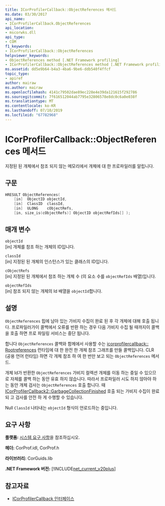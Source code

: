 ```yaml
---
title: ICorProfilerCallback::ObjectReferences 메서드
ms.date: 03/30/2017
api_name:
- ICorProfilerCallback.ObjectReferences
api_location:
- mscorwks.dll
api_type:
- COM
f1_keywords:
- ICorProfilerCallback::ObjectReferences
helpviewer_keywords:
- ObjectReferences method [.NET Framework profiling]
- ICorProfilerCallback::ObjectReferences method [.NET Framework profiling]
ms.assetid: dd5e9b64-b4a3-4ba6-9be6-ddb540f4ffcf
topic_type:
- apiref
author: mairaw
ms.author: mairaw
ms.openlocfilehash: 4141c79502dae89ec228e4e39da121615f292786
ms.sourcegitcommit: 7f616512044ab7795e32806578e8dc0c6a0e038f
ms.translationtype: MT
ms.contentlocale: ko-KR
ms.lasthandoff: 07/10/2019
ms.locfileid: "67782968"
---
```

# <a name="icorprofilercallbackobjectreferences-method"></a>ICorProfilerCallback::ObjectReferences 메서드
지정된 된 개체에서 참조 되지 않는 메모리에서 개체에 대 한 프로파일러를 알립니다.  
  
## <a name="syntax"></a>구문  
  
```cpp  
HRESULT ObjectReferences(  
    [in]  ObjectID objectId,  
    [in]  ClassID  classId,  
    [in]  ULONG    cObjectRefs,  
    [in, size_is(cObjectRefs)] ObjectID objectRefIds[] );  
```  
  
## <a name="parameters"></a>매개 변수  
 `objectId`  
 [in] 개체를 참조 하는 개체의 ID입니다.  
  
 `classId`  
 [in] 지정된 된 개체의 인스턴스가 있는 클래스의 ID입니다.  
  
 `cObjectRefs`  
 [in] 지정된 된 개체에서 참조 하는 개체 수 (의 요소 수를 `objectRefIds` 배열)입니다.  
  
 `objectRefIds`  
 [in] 참조 되지 않는 개체의 Id 배열을 `objectId`합니다.  
  
## <a name="remarks"></a>설명  
 `ObjectReferences` 힙에 남아 있는 가비지 수집이 완료 된 후 각 개체에 대해 호출 됩니다. 프로파일러가이 콜백에서 오류를 반환 하는 경우 다음 가비지 수집 될 때까지이 콜백을 호출 하면 프로 파일링 서비스는 중단 됩니다.  
  
 합니다 `ObjectReferences` 콜백와 함께에서 사용할 수는 [icorprofilercallback:: Rootreferences](../../../../docs/framework/unmanaged-api/profiling/icorprofilercallback-rootreferences-method.md) 런타임에 대 한 완전 한 개체 참조 그래프를 만들 콜백입니다. CLR (공용 언어 런타임) 하면 각 개체 참조 하 여 한 번만 보고 되는 `ObjectReferences` 메서드.  
  
 개체 Id가 반환한 `ObjectReferences` 가비지 컬렉션 개체를 이동 하는 중일 수 있으므로 자체를 콜백 하는 동안 유효 하지 않습니다. 따라서 프로파일러 시도 하지 않아야 하는 동안 개체 검사는 `ObjectReferences` 호출 합니다. 때 [ICorProfilerCallback2::GarbageCollectionFinished](../../../../docs/framework/unmanaged-api/profiling/icorprofilercallback2-garbagecollectionfinished-method.md) 호출 되는 가비지 수집이 완료 되 고 검사를 안전 하 게 수행할 수 있습니다.  
  
 Null `ClassId` 나타내는 `objectId` 형식이 언로드하는 중입니다.  
  
## <a name="requirements"></a>요구 사항  
 **플랫폼:** [시스템 요구 사항](../../../../docs/framework/get-started/system-requirements.md)을 참조하십시오.  
  
 **헤더:** CorProf.idl, CorProf.h  
  
 **라이브러리:** CorGuids.lib  
  
 **.NET Framework 버전:** [!INCLUDE[net_current_v20plus](../../../../includes/net-current-v20plus-md.md)]  
  
## <a name="see-also"></a>참고자료

- [ICorProfilerCallback 인터페이스](../../../../docs/framework/unmanaged-api/profiling/icorprofilercallback-interface.md)

